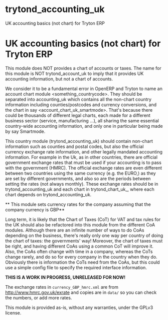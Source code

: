 trytond_accounting_uk
=====================

UK accounting basics (not chart) for Tryton ERP

UK accounting basics (not chart) for Tryton ERP
===============================================

This module does NOT provides a chart of accounts or taxes.  The name
for this module is NOT trytond_account_uk to imply that it provides UK
accounting information, but not a chart of accounts.

We consider it to be a fundamental error in OpenERP and Tryton 
to name an account chart module <something_countrycode>.
They should be separated into accounting_uk which contains all
the non-chart country information including counties/postcodes and
currency conversions, and the chart in say <account_chart_uk_smartmode>.
That's because there could be thousands of different legal charts,
each made for a different business sector (service, manufacturing ...),
all sharing the same essential country-wide accounting information, and
only one in particular being made by say Smartmode.

This country module (trytond_accounting_uk) should contain 
non-chart information such as counties and postal codes, but also 
the official currency exchange rate information, and other legally mandated 
accounting information. For example in the Uk, as in other countries, 
there are official government exchange rates that must be used if
your accounting is to pass with the government (HMRC). The official
exchange rates are even different between two countries using the
same currency (e.g. the EURO,) as they are set by different governments,
and also so are the periods between setting the rates (not always monthly).
These exchange rates should be in trytond_accounting_uk and each chart in
trytond_chart_uk_<source>, where each chart depends on trytond_accounting_uk.

** This module sets currency rates for the company assuming that
the company currency is GBP**

Long term, it is likely that the Chart of Taxes (CoT) for VAT and tax
rules for the UK should also be refactored into this module from the
different CoA modules. Although there are an infinite number of ways
to do CoAs depending on the business, there's really only one way per
country of doing the chart of taxes: the governments' way!  Moreover,
the chart of taxes must be right, and having different CoAs using a
common CoT will improve it. Also, the CoAs often change with time in a
company, whereas the CoTs change rarely, and do so for every company in
the country when they do.  Obviously there is information the CoTs
need from the CoAs, but this could use a simple config file to
specify the required interface information.

**THIS IS A WORK IN PROGRESS, UNRELEASED FOR NOW!**

The exchange rates in `currency_GBP_hmrc.xml` are from
http://www.hmrc.gov.uk/exrate and copies are in `data/`
so you can check the numbers, or add more rates.

This module is provided as-is, without any warranties, under the GPLv3 license.
